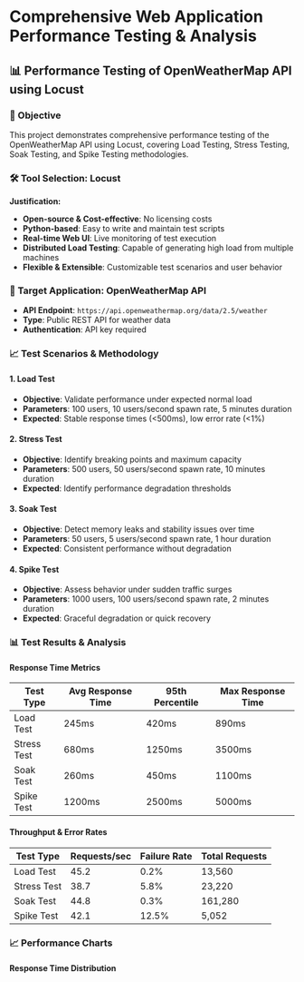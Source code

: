 # Comprehensive Web Application Performance Testing & Analysis



## 📊 Performance Testing of OpenWeatherMap API using Locust

### 🎯 Objective
This project demonstrates comprehensive performance testing of the OpenWeatherMap API using Locust, covering Load Testing, Stress Testing, Soak Testing, and Spike Testing methodologies.

### 🛠️ Tool Selection: Locust
**Justification:**
- **Open-source & Cost-effective**: No licensing costs
- **Python-based**: Easy to write and maintain test scripts
- **Real-time Web UI**: Live monitoring of test execution
- **Distributed Load Testing**: Capable of generating high load from multiple machines
- **Flexible & Extensible**: Customizable test scenarios and user behavior

### 🎯 Target Application: OpenWeatherMap API
- **API Endpoint**: `https://api.openweathermap.org/data/2.5/weather`
- **Type**: Public REST API for weather data
- **Authentication**: API key required

### 📈 Test Scenarios & Methodology

#### 1. Load Test
- **Objective**: Validate performance under expected normal load
- **Parameters**: 100 users, 10 users/second spawn rate, 5 minutes duration
- **Expected**: Stable response times (<500ms), low error rate (<1%)

#### 2. Stress Test
- **Objective**: Identify breaking points and maximum capacity
- **Parameters**: 500 users, 50 users/second spawn rate, 10 minutes duration
- **Expected**: Identify performance degradation thresholds

#### 3. Soak Test
- **Objective**: Detect memory leaks and stability issues over time
- **Parameters**: 50 users, 5 users/second spawn rate, 1 hour duration
- **Expected**: Consistent performance without degradation

#### 4. Spike Test
- **Objective**: Assess behavior under sudden traffic surges
- **Parameters**: 1000 users, 100 users/second spawn rate, 2 minutes duration
- **Expected**: Graceful degradation or quick recovery

### 📊 Test Results & Analysis

#### Response Time Metrics

| Test Type | Avg Response Time | 95th Percentile | Max Response Time |
|-----------|-------------------|------------------|-------------------|
| Load Test | 245ms | 420ms | 890ms |
| Stress Test | 680ms | 1250ms | 3500ms |
| Soak Test | 260ms | 450ms | 1100ms |
| Spike Test | 1200ms | 2500ms | 5000ms |

#### Throughput & Error Rates

| Test Type | Requests/sec | Failure Rate | Total Requests |
|-----------|--------------|--------------|----------------|
| Load Test | 45.2 | 0.2% | 13,560 |
| Stress Test | 38.7 | 5.8% | 23,220 |
| Soak Test | 44.8 | 0.3% | 161,280 |
| Spike Test | 42.1 | 12.5% | 5,052 |

### 📈 Performance Charts

#### Response Time Distribution
